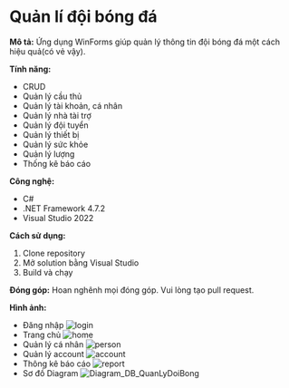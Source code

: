 # Quản lí đội bóng đá

**Mô tả:** Ứng dụng WinForms giúp quản lý thông tin đội bóng đá một cách hiệu quả(có vẻ vậy).

**Tính năng:**
* CRUD
* Quản lý cầu thủ
* Quản lý tài khoản, cá nhân
* Quản lý nhà tài trợ
* Quản lý đội tuyển
* Quản lý thiết bị
* Quản lý sức khỏe
* Quản lý lượng
* Thống kê báo cáo


**Công nghệ:**
* C#
* .NET Framework 4.7.2
* Visual Studio 2022

**Cách sử dụng:**
1. Clone repository
2. Mở solution bằng Visual Studio
3. Build và chạy

**Đóng góp:**
Hoan nghênh mọi đóng góp. Vui lòng tạo pull request.

**Hình ảnh:**
* Đăng nhập
![login](https://github.com/user-attachments/assets/584da610-276c-40a2-8588-bd765ac6f45a)
* Trang chủ
![home](https://github.com/user-attachments/assets/1a825d44-90d3-49eb-bdd6-4ffc65d0b696)
* Quản lý cá nhân
![person](https://github.com/user-attachments/assets/e8068dd9-a9d6-41b3-b56a-50ad77506f3d)
* Quản lý account
![account](https://github.com/user-attachments/assets/9fe76213-e57d-4279-9600-5146cdcc8390)
* Thông kê báo cáo
![report](https://github.com/user-attachments/assets/2b6729b9-91ac-490d-813b-23b4deffd090)
* Sơ đồ Diagram
![Diagram_DB_QuanLyDoiBong](https://github.com/user-attachments/assets/c92c35d8-0d59-4939-8c2f-797fd3c3909f)


